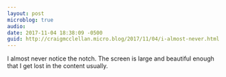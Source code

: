 ```yaml
---
layout: post
microblog: true
audio: 
date: 2017-11-04 18:38:09 -0500
guid: http://craigmcclellan.micro.blog/2017/11/04/i-almost-never.html
---
```

I almost never notice the notch. The screen is large and beautiful enough that I get lost in the content usually.
